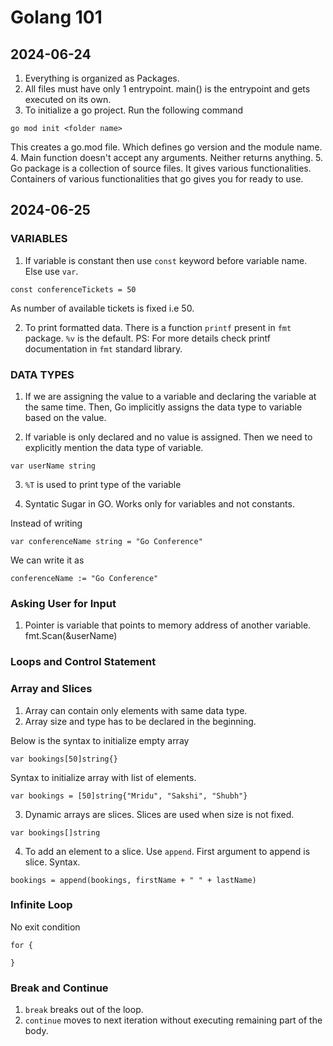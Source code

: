 # Golang 101

## 2024-06-24
1. Everything is organized as Packages. 
2. All files must have only 1 entrypoint. main() is 
the entrypoint and gets executed on its own. 
3. To initialize a go project. Run the following command
```
go mod init <folder name>
```
This creates a go.mod file. Which defines go version and the module name. 
4. Main function doesn't accept any arguments. Neither
returns anything. 
5. Go package is a collection of source files. It gives
various functionalities. Containers of various functionalities that go gives you for ready to use. 


## 2024-06-25


### VARIABLES

1. If variable is constant then use `const` keyword before variable name. Else use `var`. 

```
const conferenceTickets = 50
```
As number of available tickets is fixed i.e 50.

2. To print formatted data. There is a function `printf` present in `fmt` package. `%v` is the default.
PS: For more details check printf documentation in `fmt`
standard library. 

### DATA TYPES

1. If we are assigning the value to a variable and declaring the variable at the same time. Then, Go implicitly assigns the data type to variable based on the value. 

2. If variable is only declared and no value is assigned. Then we need to explicitly mention the
data type of variable. 

```
var userName string
```

3. `%T` is used to print type of the variable

4. Syntatic Sugar in GO. Works only for variables
and not constants. 

Instead of writing

```
var conferenceName string = "Go Conference"
```

We can write it as

```
conferenceName := "Go Conference"
```

### Asking User for Input

1. Pointer is variable that points to memory address of
another variable. 
fmt.Scan(&userName)

### Loops and Control Statement


### Array and Slices

1. Array can contain only elements with same data type.
2. Array size and type has to be declared in the beginning.

Below is the syntax to initialize empty array
```
var bookings[50]string{}
```

Syntax to initialize array with list of elements.
```
var bookings = [50]string{"Mridu", "Sakshi", "Shubh"}
```

3. Dynamic arrays are slices. Slices are used when 
size is not fixed. 

```
var bookings[]string
```
4. To add an element to a slice. Use `append`.
First argument to append is slice.
Syntax.
```
bookings = append(bookings, firstName + " " + lastName) 
```
### Infinite Loop

No exit condition
```
for {

}
```

### Break and Continue

1. `break` breaks out of the loop.
2. `continue` moves to next iteration without executing remaining part of the body.